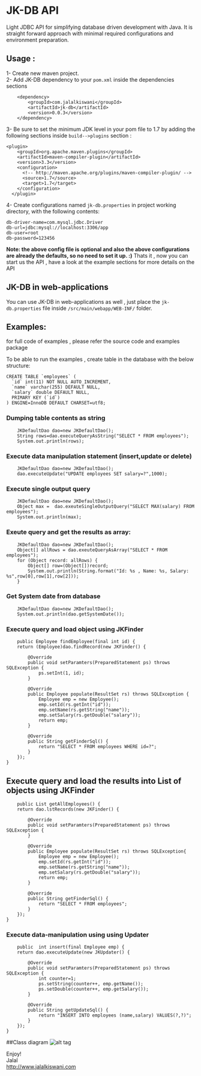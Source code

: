 # JK-DB API
Light JDBC API for simplifying database driven development with Java. It is straight forward approach with minimal required configurations and environment preparation.

## Usage : 
1- Create new maven project.  
2- Add JK-DB dependency to your `pom.xml` inside the dependencies sections 

		<dependency>
			<groupId>com.jalalkiswani</groupId>
			<artifactId>jk-db</artifactId>
			<version>0.0.3</version>
		</dependency>
    
3- Be sure to set the minimum JDK level in your pom file to 1.7 by adding the following sections inside `build-->plugins` section :

	<plugin>
        <groupId>org.apache.maven.plugins</groupId>
        <artifactId>maven-compiler-plugin</artifactId>
        <version>3.3</version>
        <configuration>
          <!-- http://maven.apache.org/plugins/maven-compiler-plugin/ -->
          <source>1.7</source>
          <target>1.7</target>
        </configuration>
      </plugin>   	    
	
4- Create configurations named `jk-db.properties` in project working directory, with the following contents:
	
	db-driver-name=com.mysql.jdbc.Driver
	db-url=jdbc:mysql://localhost:3306/app
	db-user=root
	db-password=123456

__Note:  the above config file is optional and also the above configurations are already the defaults, so no need to set it up. :)__ 
Thats it , now you can start us the API , have a look at the example sections for more details on the API 	

## JK-DB in web-applications
 You can use JK-DB in web-applications as well , just place the `jk-db.properties` file inside `/src/main/webapp/WEB-INF/` folder.
  
## Examples:
for full code of examples , please refer the source code and examples package

To be able to run the examples , create table in the database with the below structure:

	CREATE TABLE `employees` (
	  `id` int(11) NOT NULL AUTO_INCREMENT,
	  `name` varchar(255) DEFAULT NULL,
	  `salary` double DEFAULT NULL,
	  PRIMARY KEY (`id`)
	) ENGINE=InnoDB DEFAULT CHARSET=utf8;

### Dumping table contents as string
	
		JKDefaultDao dao=new JKDefaultDao();
		String rows=dao.executeQueryAsString("SELECT * FROM employees");
		System.out.println(rows);
		
### Execute data manipulation statement (insert,update or delete)

		JKDefaultDao dao=new JKDefaultDao();
		dao.executeUpdate("UPDATE employees SET salary=?",1000);
		
### Execute single output query
	
		JKDefaultDao dao=new JKDefaultDao();
		Object max =  dao.exeuteSingleOutputQuery("SELECT MAX(salary) FROM employees");
		System.out.println(max);
		
### Exeute query and get the results as array:

		JKDefaultDao dao=new JKDefaultDao();
		Object[] allRows = dao.exeuteQueryAsArray("SELECT * FROM employees");
		for (Object record: allRows) {
			Object[] row=(Object[])record;
			System.out.println(String.format("Id: %s , Name: %s, Salary: %s",row[0],row[1],row[2]));
		}

### Get System date from database

		JKDefaultDao dao=new JKDefaultDao();
		System.out.println(dao.getSystemDate());

### Execute query and load object using JKFinder

		public Employee findEmployee(final int id) {
		return (Employee)dao.findRecord(new JKFinder() {

			@Override
			public void setParamters(PreparedStatement ps) throws SQLException {
				ps.setInt(1, id);
			}

			@Override
			public Employee populate(ResultSet rs) throws SQLException {
				Employee emp = new Employee();
				emp.setId(rs.getInt("id"));
				emp.setName(rs.getString("name"));
				emp.setSalary(rs.getDouble("salary"));
				return emp;
			}

			@Override
			public String getFinderSql() {
				return "SELECT * FROM employees WHERE id=?";
			}
		});
	}

## Execute query and load the results into List of objects using JKFinder

		public List getAllEmployees() {
		return dao.lstRecords(new JKFinder() {

			@Override
			public void setParamters(PreparedStatement ps) throws SQLException {
			}

			@Override
			public Employee populate(ResultSet rs) throws SQLException{
				Employee emp = new Employee();
				emp.setId(rs.getInt("id"));
				emp.setName(rs.getString("name"));
				emp.setSalary(rs.getDouble("salary"));
				return emp;
			}

			@Override
			public String getFinderSql() {
				return "SELECT * FROM employees";
			}
		});
	}
	
### Execute data-manipulation using using Updater

		public  int insert(final Employee emp) {
		return dao.executeUpdate(new JKUpdater() {

			@Override
			public void setParamters(PreparedStatement ps) throws SQLException {
				int counter=1;
				ps.setString(counter++, emp.getName());
				ps.setDouble(counter++, emp.getSalary());
			}

			@Override
			public String getUpdateSql() {
				return "INSERT INTO employees (name,salary) VALUES(?,?)";
			}
		});
	}
	
##Class diagram
![alt tag](https://github.com/kiswanij/jk-db/blob/master/design/jk-db-class-diagram-jalal-kiswani.PNG)

Enjoy!  
Jalal   
http://www.jalalkiswani.com

 
